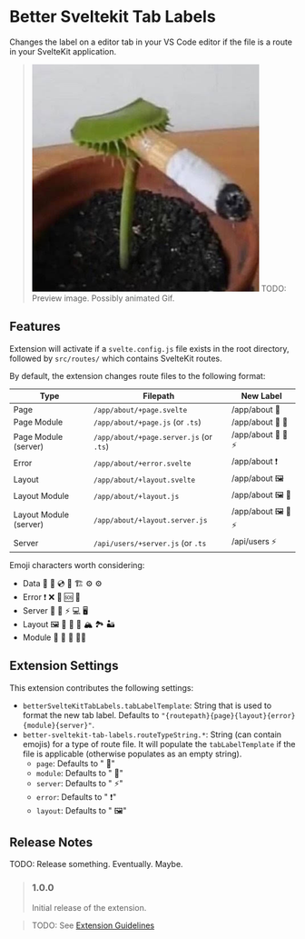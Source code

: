 # Better Sveltekit Tab Labels

Changes the label on a editor tab in your VS Code editor
if the file is a route in your SvelteKit application.

> ![Preview](img/rough_day_huh.jpg)
> TODO: Preview image. Possibly animated Gif.

## Features

Extension will activate if a `svelte.config.js` file exists in the root directory,
followed by `src/routes/` which contains SvelteKit routes.

By default, the extension changes route files to the following format:


| Type                   | Filepath                                | New Label        |
| ---------------------- | --------------------------------------- | ---------------- |
| Page                   | `/app/about/+page.svelte`               | /app/about 📄     |
| Page Module            | `/app/about/+page.js` (or `.ts`)        | /app/about 📄 🫙   |
| Page Module (server)   | `/app/about/+page.server.js` (or `.ts`) | /app/about 📄 🫙 ⚡ |
| Error                  | `/app/about/+error.svelte`              | /app/about ❗     |
| Layout                 | `/app/about/+layout.svelte`             | /app/about 🖼️     |
| Layout Module          | `/app/about/+layout.js`                 | /app/about 🖼️ 🫙   |
| Layout Module (server) | `/app/about/+layout.server.js`          | /app/about 🖼️ 🫙 ⚡ |
| Server                 | `/api/users/+server.js` (or `.ts`       | /api/users ⚡     |

Emoji characters worth considering:
* Data 💽 💾 💿 📀 🏗 ⚙️ ⚙
* Error ❗ ❌ 🚫 🆘 🛟
* Server 📶 📡 ⚡ 💻 🖥
* Layout 🖼️ 🌄 🌋 🗻 🏔 🏞 🏜
* Module 🥛 🍾 🫙 🧑‍💻

## Extension Settings

This extension contributes the following settings:

* `betterSvelteKitTabLabels.tabLabelTemplate`: String that is used to format the new tab label. Defaults to `"{routepath}{page}{layout}{error}{module}{server}"`.
* `better-sveltekit-tab-labels.routeTypeString.*`: String (can contain emojis) for a type of route file. It will populate the `tabLabelTemplate` if the file is applicable (otherwise populates as an empty string).
  * `page`: Defaults to " 📄"
  * `module`: Defaults to " 🫙"
  * `server`: Defaults to " ⚡"
  * `error`: Defaults to " ❗"
  * `layout`: Defaults to " 🖼️"

## Release Notes

TODO: Release something. Eventually. Maybe.

> ### 1.0.0
>
> Initial release of the extension.

> TODO: See [Extension Guidelines](https://code.visualstudio.com/api/references/extension-guidelines)

